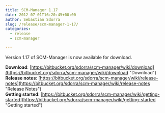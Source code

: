 ```yaml
---
title: SCM-Manager 1.17
date: 2012-07-01T16:20:45+00:00
author: Sebastian Sdorra
slug: /release/scm-manager-1-17/
categories:
  - release
  - scm-manager

---
```

Version 1.17 of SCM-Manager is now available for download.

**Download**: [https://bitbucket.org/sdorra/scm-manager/wiki/download](https://bitbucket.org/sdorra/scm-manager/wiki/download "Download")  
**Release notes**: [https://bitbucket.org/sdorra/scm-manager/wiki/release-notes](https://bitbucket.org/sdorra/scm-manager/wiki/release-notes "Release Notes")  
**Getting started**: [https://bitbucket.org/sdorra/scm-manager/wiki/getting-started](https://bitbucket.org/sdorra/scm-manager/wiki/getting-started "Getting started")

